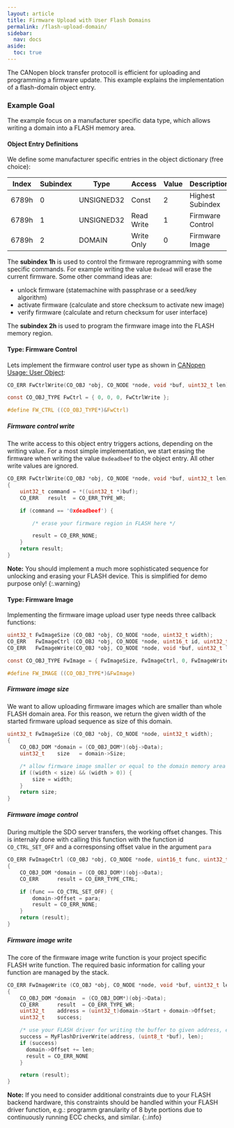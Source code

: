 ```yaml
---
layout: article
title: Firmware Upload with User Flash Domains
permalink: /flash-upload-domain/
sidebar:
  nav: docs
aside:
  toc: true
---
```


The CANopen block transfer protocoll is efficient for uploading and programming a firmware update. This example explains the implementation of a flash-domain object entry.

<!--more-->

### Example Goal

The example focus on a manufacturer specific data type, which allows writing a domain into a FLASH memory area.


#### Object Entry Definitions

We define some manufacturer specific entries in the object dictionary (free choice):

| Index | Subindex | Type       | Access     | Value | Description        |
| ----- | -------- | ---------- | ---------- | ----- | ------------------ |
| 6789h | 0        | UNSIGNED32 | Const      | 2     | Highest Subindex   |
| 6789h | 1        | UNSIGNED32 | Read Write | 1     | Firmware Control   |
| 6789h | 2        | DOMAIN     | Write Only | 0     | Firmware Image     |

The **subindex 1h** is used to control the firmware reprogramming with some specific commands. For example writing the value `0xdead` will erase the current firmware. Some other command ideas are:
  - unlock firmware (statemachine with passphrase or a seed/key algorithm)
  - activate firmware (calculate and store checksum to activate new image)
  - verify firmware (calculate and return checksum for user interface)

The **subindex 2h** is used to program the firmware image into the FLASH memory region.


#### Type: Firmware Control

Lets implement the firmware control user type as shown in [CANopen Usage: User Object](/docs/usecase/dictionary#user-objects):

```c
CO_ERR FwCtrlWrite(CO_OBJ *obj, CO_NODE *node, void *buf, uint32_t len);

const CO_OBJ_TYPE FwCtrl = { 0, 0, 0, FwCtrlWrite };

#define FW_CTRL ((CO_OBJ_TYPE*)&FwCtrl)
```


##### Firmware control write

The write access to this object entry triggers actions, depending on the writing value. For a most simple implementation, we start erasing the firmware when writing the value `0xdeadbeef` to the object entry. All other write values are ignored.

```c
CO_ERR FwCtrlWrite(CO_OBJ *obj, CO_NODE *node, void *buf, uint32_t len)
{
    uint32_t command = *((uint32_t *)buf);
    CO_ERR   result  = CO_ERR_TYPE_WR;

    if (command == '0xdeadbeef') {

        /* erase your firmware region in FLASH here */

        result = CO_ERR_NONE;
    }
    return result;
}
```

**Note:** You should implement a much more sophisticated sequence for unlocking and erasing your FLASH device. This is simplified for demo purpose only!
{:.warning}


#### Type: Firmware Image

Implementing the firmware image upload user type needs three callback functions:

```c
uint32_t FwImageSize (CO_OBJ *obj, CO_NODE *node, uint32_t width);
CO_ERR   FwImageCtrl (CO_OBJ *obj, CO_NODE *node, uint16_t id, uint32_t para);
CO_ERR   FwImageWrite(CO_OBJ *obj, CO_NODE *node, void *buf, uint32_t len);

const CO_OBJ_TYPE FwImage = { FwImageSize, FwImageCtrl, 0, FwImageWrite };

#define FW_IMAGE ((CO_OBJ_TYPE*)&FwImage)
```


##### Firmware image size

We want to allow uploading firmware images which are smaller than whole FLASH domain area. For this reason, we return the given width of the started firmware upload sequence as size of this domain.

```c
uint32_t FwImageSize (CO_OBJ *obj, CO_NODE *node, uint32_t width);
{
    CO_OBJ_DOM *domain = (CO_OBJ_DOM*)(obj->Data);
    uint32_t    size   = domain->Size;

    /* allow firmware image smaller or equal to the domain memory area */
    if ((width < size) && (width > 0)) {
        size = width;
    }
    return size;
}
```


##### Firmware image control

During multiple the SDO server transfers, the working offset changes. This is internaly done with calling this function with the function id `CO_CTRL_SET_OFF` and a corresponsing offset value in the argument `para`

```c
CO_ERR FwImageCtrl (CO_OBJ *obj, CO_NODE *node, uint16_t func, uint32_t para)
{
    CO_OBJ_DOM *domain = (CO_OBJ_DOM*)(obj->Data);
    CO_ERR      result = CO_ERR_TYPE_CTRL;

    if (func == CO_CTRL_SET_OFF) {
        domain->Offset = para;
        result = CO_ERR_NONE;
    }
    return (result);
}
```


##### Firmware image write

The core of the firmware image write function is your project specific FLASH write function. The required basic information for calling your function are managed by the stack.

```c
CO_ERR FwImageWrite (CO_OBJ *obj, CO_NODE *node, void *buf, uint32_t len);
{
    CO_OBJ_DOM *domain  = (CO_OBJ_DOM*)(obj->Data);
    CO_ERR      result  = CO_ERR_TYPE_WR;
    uint32_t    address = (uint32_t)domain->Start + domain->Offset;
    uint32_t    success;

    /* use your FLASH driver for writing the buffer to given address, e.g.: */
    success = MyFlashDriverWrite(address, (uint8_t *buf), len);
    if (success)
      domain->Offset += len;
      result = CO_ERR_NONE
    }

    return (result);
}
```

**Note:** If you need to consider additional constraints due to your FLASH backend hardware, this constraints should be handled within your FLASH driver function, e.g.: programm granularity of 8 byte portions due to continuously running ECC checks, and similar.
{:.info}

